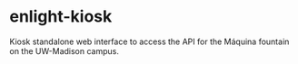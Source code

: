 enlight-kiosk
=============

Kiosk standalone web interface to access the API for the Máquina fountain on the UW-Madison campus.
